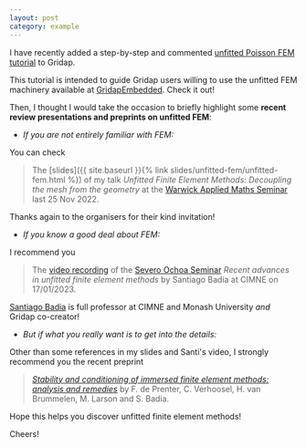 ```yaml
---
layout: post
category: example
---
```


I have recently added a step-by-step and commented [unfitted Poisson FEM tutorial](hhttps://gridap.github.io/Tutorials/dev/pages/t020_unfitted_poisson/#) to Gridap. 

This tutorial is intended to guide Gridap users willing to use the unfitted FEM machinery available at [GridapEmbedded](https://github.com/gridap/GridapEmbedded.jl). Check it out!

Then, I thought I would take the occasion to briefly highlight some **recent review presentations and preprints on unfitted FEM**:

* *If you are not entirely familiar with FEM:*

You can check

> The [slides]({{ site.baseurl }}{% link slides/unfitted-fem/unfitted-fem.html %}) of my talk _Unfitted Finite Element Methods: Decoupling the mesh from the geometry_ at the [Warwick Applied Maths Seminar](https://warwick.ac.uk/fac/sci/maths/research/events/seminars/areas/applmath/) last 25 Nov 2022.

Thanks again to the organisers for their kind invitation!

* *If you know a good deal about FEM:*

I recommend you

> The [video recording](https://www.youtube.com/watch?v=W3w2agqX6KM) of the [Severo Ochoa Seminar](https://www.cimne.com/vnews/m2912/11806/video-available-severo-ochoa-seminar---recent-advances-in-unfitted-finite-element-methods-by-santiago-badia) _Recent advances in unfitted finite element methods_ by Santiago Badia at CIMNE on 17/01/2023. 

[Santiago Badia](https://research.monash.edu/en/persons/santiago-badia-rodriguez) is full professor at CIMNE and Monash University _and_ Gridap co-creator!

* *But if what you really want is to get into the details:*

Other than some references in my slides and Santi's video, I strongly recommend you the recent preprint 

> _[Stability and conditioning of immersed finite element methods: analysis and remedies](https://arxiv.org/pdf/2208.08538.pdf)_ by F. de Prenter, C. Verhoosel, H. van Brummelen, M. Larson and S. Badia.

Hope this helps you discover unfitted finite element methods!

Cheers!